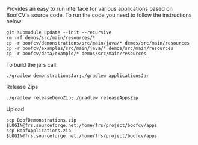 Provides an easy to run interface for various applications based on
BoofCV's source code. To run the code you need to follow the instructions
below:

```commandline
git submodule update --init --recursive
rm -rf demos/src/main/resources/*
cp -r boofcv/demonstrations/src/main/java/* demos/src/main/resources
cp -r boofcv/examples/src/main/java/* demos/src/main/resources
cp -r boofcv/data/example/* demos/src/main/resources
```

To build the jars call:
```commandline
./gradlew demonstrationsJar;./gradlew applicationsJar
```

Release Zips
```commandline
./gradlew releaseDemoZip;./gradlew releaseAppsZip
```

Upload

```commandline
scp BoofDemonstrations.zip $LOGIN@frs.sourceforge.net:/home/frs/project/boofcv/apps
scp BoofApplications.zip $LOGIN@frs.sourceforge.net:/home/frs/project/boofcv/apps
```